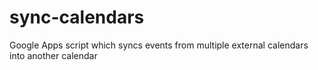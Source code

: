 # sync-calendars
Google Apps script which syncs events from multiple external calendars into another calendar

